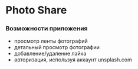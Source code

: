 # Photo Share

### Возможности приложения

-   просмотр ленты фотографий
-   детальный просмотр фотографии
-   добавление/удаление лайка
-   авторизация, используя аккаунт unsplash.com
